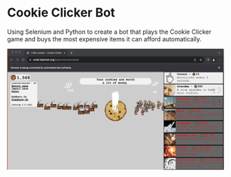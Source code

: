 # Cookie Clicker Bot
Using Selenium and Python to create a bot that plays the Cookie Clicker game and buys the most expensive items it can afford automatically.

![Demo](cookie_clicker_bot.gif)
